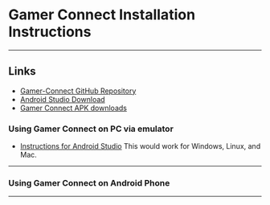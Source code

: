# Gamer Connect Installation Instructions
***
## Links
* [Gamer-Connect GitHub Repository](https://github.com/Gamer-Connect/GamerConnect/tree/main)
* [Android Studio Download](https://developer.android.com/studio/)
* [Gamer Connect APK downloads](https://drive.google.com/drive/folders/1GIFDsYbtWTWznMRf02ZiG-VD2y_sPhQk?usp=sharing)

### Using Gamer Connect on PC via emulator
* [Instructions for Android Studio](https://learn.microsoft.com/en-us/windows/android/emulator#install-android-emulator-with-visual-studio) This would work for Windows, Linux, and Mac.

***
### Using Gamer Connect on Android Phone

***



